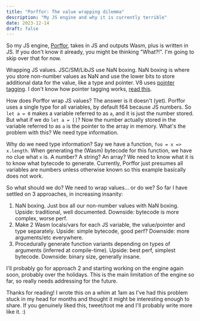 ```yaml
---
title: "Porffor: The value wrapping dilemma"
description: "My JS engine and why it is currently terrible"
date: 2023-12-14
draft: false
---
```


So my JS engine, [Porffor](https://porffor.goose.icu), takes in JS and outputs Wasm, plus is written in JS. If you don't know it already, you might be thinking "What?!". I'm going to skip over that for now.

Wrapping JS values. JSC/SM/LibJS use NaN boxing. NaN boxing is where you store non-number values as NaN and use the lower bits to store additional data for the value, like a type and pointer. V8 uses [pointer tagging](https://en.wikipedia.org/wiki/Tagged_pointer). I don't know how pointer tagging works, [read this](https://stackoverflow.com/questions/63550957/why-does-v8-uses-pointer-tagging-and-not-nan-boxing).

How does Porffor wrap JS values? The answer is it doesn't (yet). Porffor uses a single type for all variables, by default f64 because JS numbers. So `let a = 0` makes a variable referred to as `a`, and it is just the number stored. But what if we do `let a = []`? Now the number actually stored in the variable referred to as `a` is the pointer to the array in memory. What's the problem with this? We need type information.

Why do we need type information? Say we have a function, `foo = x => x.length`. When generating the (Wasm) bytecode for this function, we have no clue what `x` is. A number? A string? An array? We need to know what it is to know what bytecode to generate. Currently, Porffor just presumes all variables are numbers unless otherwise known so this example basically does not work.

So what should we do? We need to wrap values... or do we? So far I have settled on 3 approaches, in increasing insanity:
1. NaN boxing. Just box all our non-number values with NaN boxing. Upside: traditional, well documented. Downside: bytecode is more complex, worse perf.
2. Make 2 Wasm locals/vars for each JS variable, the value/pointer and type separately. Upside: simple bytecode, good perf? Downside: more arguments/etc everywhere.
3. Procedurally generate function variants depending on types of arguments (inferred at compile-time). Upside: best perf, simplest bytecode. Downside: binary size, generally insane.

I'll probably go for approach 2 and starting working on the engine again soon, probably over the holidays. This is the main limitation of the engine so far, so really needs addressing for the future.

Thanks for reading! I wrote this on a whim at 1am as I've had this problem stuck in my head for months and thought it might be interesting enough to share. If you genuinely liked this, tweet/toot me and I'll probably write more like it. :)

